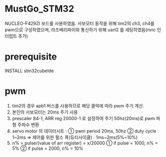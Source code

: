 # MustGo_STM32
NUCLEO-F429ZI 보드를 사용하였음.
서보모터 동작을 위해 tim2의 ch3, ch4를 pwm으로 구성하였으며,
라즈베리파이와 통신하기 위해 uart2 를 세팅하였음(nvic 인터럽트 추가)

# prerequisite
INSTALL stm32cubeIde

# pwm
1. tim2의 경우 apb1 버스를 사용하므로 해당 클럭에 따라 pwm 주기 계산.
2. 본인의 서보모터는 20ms 주기 사용
3. prescaler 84-1, ARR reg 20000-1 로 설정하여 주기 50hz(20ms)로 pwm 파형 주파수 변환
4. servo motor 의 데이터시트 : 
 ① pwm period 20ms, 50hz
 ② duty cycle 1~2ms
 => 제어를 위한 펄스 폭(듀티사이클) : 1ms~2ms(5%~10%)
5. n% = pulse/(value of arr register) = x/20000
 ① if pulse = 1000, n% = 5%
 ② if pulse = 2000, n% = 10%